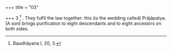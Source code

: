 +++
title = "03"

+++
3 [^3] . They fulfil the law together: this (is the wedding called) Prājāpatya. (A son) brings purification to eight descendants and to eight ancestors on both sides.


[^3]:  Baudhāyana I, 20, 3.
